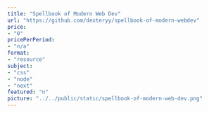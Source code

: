 ```yaml
---
title: "Spellbook of Modern Web Dev"
url: "https://github.com/dexteryy/spellbook-of-modern-webdev"
price: 
- "0"
pricePerPeriod: 
- "n/a"
format: 
- "resource"
subject: 
- "css"
- "node"
- "next"
featured: "n"
picture: "../../public/static/spellbook-of-modern-web-dev.png"
---
```

